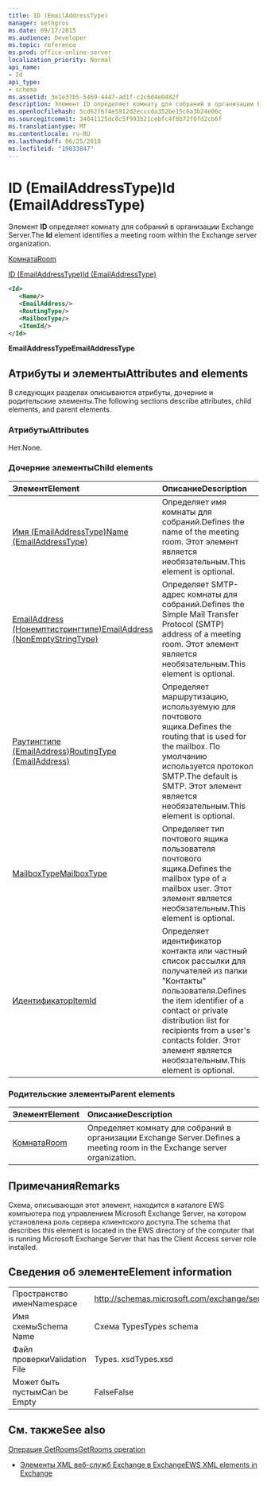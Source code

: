```yaml
---
title: ID (EmailAddressType)
manager: sethgros
ms.date: 09/17/2015
ms.audience: Developer
ms.topic: reference
ms.prod: office-online-server
localization_priority: Normal
api_name:
- Id
api_type:
- schema
ms.assetid: 3e1e37b5-5469-4447-ad1f-c2c6d4e0482f
description: Элемент ID определяет комнату для собраний в организации Exchange Server.
ms.openlocfilehash: 5cd62f6f4e5912d2ecccda352be15c6a3b24e06c
ms.sourcegitcommit: 34041125dc8c5f993b21cebfc4f8b72f0fd2cb6f
ms.translationtype: MT
ms.contentlocale: ru-RU
ms.lasthandoff: 06/25/2018
ms.locfileid: "19833847"
---
```

# <a name="id-emailaddresstype"></a><span data-ttu-id="a2f67-103">ID (EmailAddressType)</span><span class="sxs-lookup"><span data-stu-id="a2f67-103">Id (EmailAddressType)</span></span>

<span data-ttu-id="a2f67-104">Элемент **ID** определяет комнату для собраний в организации Exchange Server.</span><span class="sxs-lookup"><span data-stu-id="a2f67-104">The **Id** element identifies a meeting room within the Exchange server organization.</span></span> 
  
[<span data-ttu-id="a2f67-105">Комната</span><span class="sxs-lookup"><span data-stu-id="a2f67-105">Room</span></span>](room.md)
  
[<span data-ttu-id="a2f67-106">ID (EmailAddressType)</span><span class="sxs-lookup"><span data-stu-id="a2f67-106">Id (EmailAddressType)</span></span>](id-emailaddresstype.md)
  
```xml
<Id>
   <Name/>
   <EmailAddress/>
   <RoutingType/>
   <MailboxType/>
   <ItemId/>
</Id>
```

 <span data-ttu-id="a2f67-107">**EmailAddressType**</span><span class="sxs-lookup"><span data-stu-id="a2f67-107">**EmailAddressType**</span></span>
## <a name="attributes-and-elements"></a><span data-ttu-id="a2f67-108">Атрибуты и элементы</span><span class="sxs-lookup"><span data-stu-id="a2f67-108">Attributes and elements</span></span>

<span data-ttu-id="a2f67-109">В следующих разделах описываются атрибуты, дочерние и родительские элементы.</span><span class="sxs-lookup"><span data-stu-id="a2f67-109">The following sections describe attributes, child elements, and parent elements.</span></span>
  
### <a name="attributes"></a><span data-ttu-id="a2f67-110">Атрибуты</span><span class="sxs-lookup"><span data-stu-id="a2f67-110">Attributes</span></span>

<span data-ttu-id="a2f67-111">Нет.</span><span class="sxs-lookup"><span data-stu-id="a2f67-111">None.</span></span>
  
### <a name="child-elements"></a><span data-ttu-id="a2f67-112">Дочерние элементы</span><span class="sxs-lookup"><span data-stu-id="a2f67-112">Child elements</span></span>

|<span data-ttu-id="a2f67-113">**Элемент**</span><span class="sxs-lookup"><span data-stu-id="a2f67-113">**Element**</span></span>|<span data-ttu-id="a2f67-114">**Описание**</span><span class="sxs-lookup"><span data-stu-id="a2f67-114">**Description**</span></span>|
|:-----|:-----|
|[<span data-ttu-id="a2f67-115">Имя (EmailAddressType)</span><span class="sxs-lookup"><span data-stu-id="a2f67-115">Name (EmailAddressType)</span></span>](name-emailaddresstype.md) <br/> |<span data-ttu-id="a2f67-116">Определяет имя комнаты для собраний.</span><span class="sxs-lookup"><span data-stu-id="a2f67-116">Defines the name of the meeting room.</span></span> <span data-ttu-id="a2f67-117">Этот элемент является необязательным.</span><span class="sxs-lookup"><span data-stu-id="a2f67-117">This element is optional.</span></span>  <br/> |
|[<span data-ttu-id="a2f67-118">EmailAddress (Нонемптистрингтипе)</span><span class="sxs-lookup"><span data-stu-id="a2f67-118">EmailAddress (NonEmptyStringType)</span></span>](emailaddress-nonemptystringtype.md) <br/> |<span data-ttu-id="a2f67-119">Определяет SMTP-адрес комнаты для собраний.</span><span class="sxs-lookup"><span data-stu-id="a2f67-119">Defines the Simple Mail Transfer Protocol (SMTP) address of a meeting room.</span></span> <span data-ttu-id="a2f67-120">Этот элемент является необязательным.</span><span class="sxs-lookup"><span data-stu-id="a2f67-120">This element is optional.</span></span>  <br/> |
|[<span data-ttu-id="a2f67-121">Раутингтипе (EmailAddress)</span><span class="sxs-lookup"><span data-stu-id="a2f67-121">RoutingType (EmailAddress)</span></span>](routingtype-emailaddress.md) <br/> |<span data-ttu-id="a2f67-122">Определяет маршрутизацию, используемую для почтового ящика.</span><span class="sxs-lookup"><span data-stu-id="a2f67-122">Defines the routing that is used for the mailbox.</span></span> <span data-ttu-id="a2f67-123">По умолчанию используется протокол SMTP.</span><span class="sxs-lookup"><span data-stu-id="a2f67-123">The default is SMTP.</span></span> <span data-ttu-id="a2f67-124">Этот элемент является необязательным.</span><span class="sxs-lookup"><span data-stu-id="a2f67-124">This element is optional.</span></span>  <br/> |
|[<span data-ttu-id="a2f67-125">MailboxType</span><span class="sxs-lookup"><span data-stu-id="a2f67-125">MailboxType</span></span>](mailboxtype.md) <br/> |<span data-ttu-id="a2f67-126">Определяет тип почтового ящика пользователя почтового ящика.</span><span class="sxs-lookup"><span data-stu-id="a2f67-126">Defines the mailbox type of a mailbox user.</span></span> <span data-ttu-id="a2f67-127">Этот элемент является необязательным.</span><span class="sxs-lookup"><span data-stu-id="a2f67-127">This element is optional.</span></span>  <br/> |
|[<span data-ttu-id="a2f67-128">Идентификатор</span><span class="sxs-lookup"><span data-stu-id="a2f67-128">ItemId</span></span>](itemid.md) <br/> |<span data-ttu-id="a2f67-129">Определяет идентификатор контакта или частный список рассылки для получателей из папки "Контакты" пользователя.</span><span class="sxs-lookup"><span data-stu-id="a2f67-129">Defines the item identifier of a contact or private distribution list for recipients from a user's contacts folder.</span></span> <span data-ttu-id="a2f67-130">Этот элемент является необязательным.</span><span class="sxs-lookup"><span data-stu-id="a2f67-130">This element is optional.</span></span>  <br/> |
   
### <a name="parent-elements"></a><span data-ttu-id="a2f67-131">Родительские элементы</span><span class="sxs-lookup"><span data-stu-id="a2f67-131">Parent elements</span></span>

|<span data-ttu-id="a2f67-132">**Элемент**</span><span class="sxs-lookup"><span data-stu-id="a2f67-132">**Element**</span></span>|<span data-ttu-id="a2f67-133">**Описание**</span><span class="sxs-lookup"><span data-stu-id="a2f67-133">**Description**</span></span>|
|:-----|:-----|
|[<span data-ttu-id="a2f67-134">Комната</span><span class="sxs-lookup"><span data-stu-id="a2f67-134">Room</span></span>](room.md) <br/> |<span data-ttu-id="a2f67-135">Определяет комнату для собраний в организации Exchange Server.</span><span class="sxs-lookup"><span data-stu-id="a2f67-135">Defines a meeting room in the Exchange server organization.</span></span>  <br/> |
   
## <a name="remarks"></a><span data-ttu-id="a2f67-136">Примечания</span><span class="sxs-lookup"><span data-stu-id="a2f67-136">Remarks</span></span>

<span data-ttu-id="a2f67-137">Схема, описывающая этот элемент, находится в каталоге EWS компьютера под управлением Microsoft Exchange Server, на котором установлена роль сервера клиентского доступа.</span><span class="sxs-lookup"><span data-stu-id="a2f67-137">The schema that describes this element is located in the EWS directory of the computer that is running Microsoft Exchange Server that has the Client Access server role installed.</span></span>
  
## <a name="element-information"></a><span data-ttu-id="a2f67-138">Сведения об элементе</span><span class="sxs-lookup"><span data-stu-id="a2f67-138">Element information</span></span>

|||
|:-----|:-----|
|<span data-ttu-id="a2f67-139">Пространство имен</span><span class="sxs-lookup"><span data-stu-id="a2f67-139">Namespace</span></span>  <br/> |http://schemas.microsoft.com/exchange/services/2006/types  <br/> |
|<span data-ttu-id="a2f67-140">Имя схемы</span><span class="sxs-lookup"><span data-stu-id="a2f67-140">Schema Name</span></span>  <br/> |<span data-ttu-id="a2f67-141">Схема Types</span><span class="sxs-lookup"><span data-stu-id="a2f67-141">Types schema</span></span>  <br/> |
|<span data-ttu-id="a2f67-142">Файл проверки</span><span class="sxs-lookup"><span data-stu-id="a2f67-142">Validation File</span></span>  <br/> |<span data-ttu-id="a2f67-143">Types. xsd</span><span class="sxs-lookup"><span data-stu-id="a2f67-143">Types.xsd</span></span>  <br/> |
|<span data-ttu-id="a2f67-144">Может быть пустым</span><span class="sxs-lookup"><span data-stu-id="a2f67-144">Can be Empty</span></span>  <br/> |<span data-ttu-id="a2f67-145">False</span><span class="sxs-lookup"><span data-stu-id="a2f67-145">False</span></span>  <br/> |
   
## <a name="see-also"></a><span data-ttu-id="a2f67-146">См. также</span><span class="sxs-lookup"><span data-stu-id="a2f67-146">See also</span></span>



[<span data-ttu-id="a2f67-147">Операция GetRooms</span><span class="sxs-lookup"><span data-stu-id="a2f67-147">GetRooms operation</span></span>](getrooms-operation.md)


- [<span data-ttu-id="a2f67-148">Элементы XML веб-служб Exchange в Exchange</span><span class="sxs-lookup"><span data-stu-id="a2f67-148">EWS XML elements in Exchange</span></span>](ews-xml-elements-in-exchange.md)

